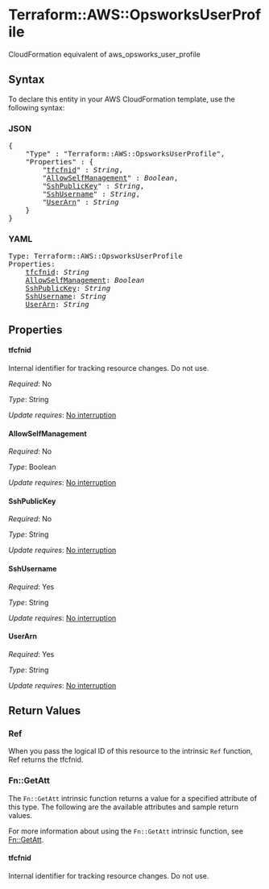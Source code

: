 # Terraform::AWS::OpsworksUserProfile

CloudFormation equivalent of aws_opsworks_user_profile

## Syntax

To declare this entity in your AWS CloudFormation template, use the following syntax:

### JSON

<pre>
{
    "Type" : "Terraform::AWS::OpsworksUserProfile",
    "Properties" : {
        "<a href="#tfcfnid" title="tfcfnid">tfcfnid</a>" : <i>String</i>,
        "<a href="#allowselfmanagement" title="AllowSelfManagement">AllowSelfManagement</a>" : <i>Boolean</i>,
        "<a href="#sshpublickey" title="SshPublicKey">SshPublicKey</a>" : <i>String</i>,
        "<a href="#sshusername" title="SshUsername">SshUsername</a>" : <i>String</i>,
        "<a href="#userarn" title="UserArn">UserArn</a>" : <i>String</i>
    }
}
</pre>

### YAML

<pre>
Type: Terraform::AWS::OpsworksUserProfile
Properties:
    <a href="#tfcfnid" title="tfcfnid">tfcfnid</a>: <i>String</i>
    <a href="#allowselfmanagement" title="AllowSelfManagement">AllowSelfManagement</a>: <i>Boolean</i>
    <a href="#sshpublickey" title="SshPublicKey">SshPublicKey</a>: <i>String</i>
    <a href="#sshusername" title="SshUsername">SshUsername</a>: <i>String</i>
    <a href="#userarn" title="UserArn">UserArn</a>: <i>String</i>
</pre>

## Properties

#### tfcfnid

Internal identifier for tracking resource changes. Do not use.

_Required_: No

_Type_: String

_Update requires_: [No interruption](https://docs.aws.amazon.com/AWSCloudFormation/latest/UserGuide/using-cfn-updating-stacks-update-behaviors.html#update-no-interrupt)

#### AllowSelfManagement

_Required_: No

_Type_: Boolean

_Update requires_: [No interruption](https://docs.aws.amazon.com/AWSCloudFormation/latest/UserGuide/using-cfn-updating-stacks-update-behaviors.html#update-no-interrupt)

#### SshPublicKey

_Required_: No

_Type_: String

_Update requires_: [No interruption](https://docs.aws.amazon.com/AWSCloudFormation/latest/UserGuide/using-cfn-updating-stacks-update-behaviors.html#update-no-interrupt)

#### SshUsername

_Required_: Yes

_Type_: String

_Update requires_: [No interruption](https://docs.aws.amazon.com/AWSCloudFormation/latest/UserGuide/using-cfn-updating-stacks-update-behaviors.html#update-no-interrupt)

#### UserArn

_Required_: Yes

_Type_: String

_Update requires_: [No interruption](https://docs.aws.amazon.com/AWSCloudFormation/latest/UserGuide/using-cfn-updating-stacks-update-behaviors.html#update-no-interrupt)

## Return Values

### Ref

When you pass the logical ID of this resource to the intrinsic `Ref` function, Ref returns the tfcfnid.

### Fn::GetAtt

The `Fn::GetAtt` intrinsic function returns a value for a specified attribute of this type. The following are the available attributes and sample return values.

For more information about using the `Fn::GetAtt` intrinsic function, see [Fn::GetAtt](https://docs.aws.amazon.com/AWSCloudFormation/latest/UserGuide/intrinsic-function-reference-getatt.html).

#### tfcfnid

Internal identifier for tracking resource changes. Do not use.

